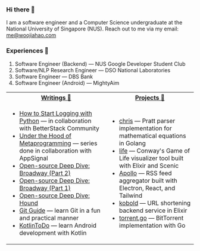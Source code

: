 ### Hi there 👋

I am a software engineer and a Computer Science undergraduate at the National University of Singapore (NUS). Reach out to me via my email: me@woojiahao.com

### Experiences 💼

1. Software Engineer (Backend) — NUS Google Developer Student Club
2. Software/NLP Research Engineer — DSO National Laboratories
3. Software Engineer — DBS Bank
4. Software Engineer (Android) — MightyAim

<table>
  <tr>
    <th><a href="https://blog.woojiahao.com">Writings 📝</a></th>
    <th><a href="https://woojiahao.com/#projects">Projects 🔭</a></th>
  </tr>
  <tr>
    <td>
      <ul>
        <li><a href="https://betterstack.com/community/guides/logging/how-to-start-logging-with-python/">How to Start Logging with Python</a> — in collaboration with BetterStack Community</li>
        <li><a href="https://blog.appsignal.com/category/under-the-hood-of-metaprogramming.html">Under the Hood of Metaprogramming</a> — series done in collaboration with AppSignal</li>
        <li><a href="https://woojiahao.com/blog/posts/open-source-deep-dive-broadway-part-2">Open-source Deep Dive: Broadway (Part 2)</a></li>
        <li><a href="https://woojiahao.com/blog/posts/open-source-deep-dive-broadway-part-1">Open-source Deep Dive: Broadway (Part 1)</a></li>
        <li><a href="https://woojiahao.com/blog/posts/open-source-deep-dive-hound">Open-source Deep Dive: Hound</a></li>
        <li><a href="https://learngit.woojiahao.com">Git Guide</a> — learn Git in a fun and practical manner</li>
        <li><a href="https://woojiahao.com/KotlinToDo">KotlinToDo</a> — learn Android development with Kotlin</li>
      </ul>
    </td>
    <td>
      <ul>
        <li><a href="https://github.com/woojiahao/chris">chris</a> — Pratt parser implementation for mathematical equations in Golang</li>
        <li><a href="https://github.com/woojiahao/life">life</a> — Conway&#39;s Game of Life visualizer tool built with Elixir and Scenic</li>
        <li><a href="https://github.com/woojiahao/apollo">Apollo</a> — RSS feed aggregator built with Electron, React, and Tailwind</li>
        <li><a href="https://github.com/woojiahao/kobold">kobold</a> — URL shortening backend service in Elixir</li>
        <li><a href="https://github.com/woojiahao/torrent.go">torrent.go</a> — BitTorrent implementation with Go</li>
      </ul>
    </td>
  </tr>
</table>
